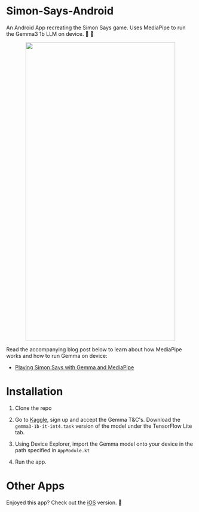 # Simon-Says-Android

An Android App recreating the Simon Says game. Uses MediaPipe to run the Gemma3 1b LLM on device.  📣 🦾

<p align="center">
  <img src="/app-demo.gif" width="400" height="800" />
</p>

Read the accompanying blog post below to learn about how MediaPipe works and how to run Gemma on device: 

- [Playing Simon Says with Gemma and MediaPipe](https://www.darrylbayliss.net/playing-simon-says-with-gemma-and-mediapipe/)

# Installation

1. Clone the repo

2. Go to [Kaggle](https://www.kaggle.com/models/google/gemma), sign up and accept the Gemma T&C's. Download the `gemma3-1b-it-int4.task` version of the model under the TensorFlow Lite tab.

3. Using Device Explorer, import the Gemma model onto your device in the path specified in `AppModule.kt`

4. Run the app.

# Other Apps

Enjoyed this app? Check out the [iOS](https://github.com/DarrylBayliss/Simon-Says-iOS) version. 📱
